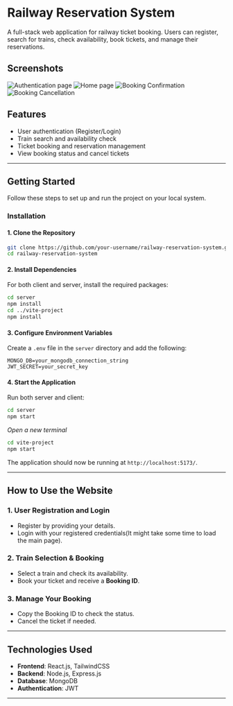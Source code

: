# Railway Reservation System

A full-stack web application for railway ticket booking. Users can register, search for trains, check availability, book tickets, and manage their reservations.

## Screenshots
![Authentication page](https://github.com/user-attachments/assets/61c2d1b8-bad0-4313-b5c5-ce8a5d062012)
![Home page](https://github.com/user-attachments/assets/3cf54534-ede0-485f-834c-4d9ffb3d781e)
![Booking Confirmation](https://github.com/user-attachments/assets/d148e54e-14f4-4ffd-bf02-c4842c0ec4b8)
![Booking Cancellation](https://github.com/user-attachments/assets/e9641b8e-b26f-44ce-aaf9-d1ef50d4ff02)

## Features
- User authentication (Register/Login)
- Train search and availability check
- Ticket booking and reservation management
- View booking status and cancel tickets

---

## Getting Started

Follow these steps to set up and run the project on your local system.


### Installation

#### 1. Clone the Repository
```sh
git clone https://github.com/your-username/railway-reservation-system.git
cd railway-reservation-system
```

#### 2. Install Dependencies
For both client and server, install the required packages:
```sh
cd server
npm install
cd ../vite-project
npm install
```

#### 3. Configure Environment Variables
Create a `.env` file in the `server` directory and add the following:
```env
MONGO_DB=your_mongodb_connection_string
JWT_SECRET=your_secret_key
```

#### 4. Start the Application
Run both server and client:
```sh
cd server
npm start
```
_Open a new terminal_
```sh
cd vite-project
npm start
```

The application should now be running at `http://localhost:5173/`.

---

## How to Use the Website

### 1. User Registration and Login
- Register by providing your details.
- Login with your registered credentials(It might take some time to load the main page).

### 2. Train Selection & Booking
- Select a train and check its availability.
- Book your ticket and receive a **Booking ID**.

### 3. Manage Your Booking
- Copy the Booking ID to check the status.
- Cancel the ticket if needed.

---

## Technologies Used
- **Frontend**: React.js, TailwindCSS
- **Backend**: Node.js, Express.js
- **Database**: MongoDB
- **Authentication**: JWT

---

